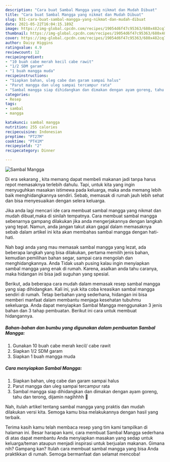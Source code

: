 ```yaml
---
description: "Cara buat Sambal Mangga yang nikmat dan Mudah Dibuat"
title: "Cara buat Sambal Mangga yang nikmat dan Mudah Dibuat"
slug: 931-cara-buat-sambal-mangga-yang-nikmat-dan-mudah-dibuat
date: 2021-05-22T16:04:15.189Z
image: https://img-global.cpcdn.com/recipes/19054d6f47c95363/680x482cq70/sambal-mangga-foto-resep-utama.jpg
thumbnail: https://img-global.cpcdn.com/recipes/19054d6f47c95363/680x482cq70/sambal-mangga-foto-resep-utama.jpg
cover: https://img-global.cpcdn.com/recipes/19054d6f47c95363/680x482cq70/sambal-mangga-foto-resep-utama.jpg
author: Daisy Higgins
ratingvalue: 4.9
reviewcount: 12
recipeingredient:
- "10 buah cabe merah kecil cabe rawit"
- "1/2 SDM garam"
- "1 buah mangga muda"
recipeinstructions:
- "Siapkan bahan, uleg cabe dan garam sampai halus"
- "Parut mangga dan uleg sampai tercampur rata"
- "Sambal mangga siap dihidangkan dan dimakan dengan ayam goreng, tahu dan terong, dijamin nagihhhh 🤤"
categories:
- Resep
tags:
- sambal
- mangga

katakunci: sambal mangga 
nutrition: 255 calories
recipecuisine: Indonesian
preptime: "PT27M"
cooktime: "PT41M"
recipeyield: "2"
recipecategory: Dinner

---
```



![Sambal Mangga](https://img-global.cpcdn.com/recipes/19054d6f47c95363/680x482cq70/sambal-mangga-foto-resep-utama.jpg)

Di era  sekarang , kita memang dapat membeli makanan jadi tanpa harus repot memasaknya terlebih dahulu. Tapi, untuk kita yang ingin menyuguhkan masakan istimewa pada keluarga, maka anda memang lebih baik menghidangkannya sendiri. Sebab, memasak di rumah jauh lebih sehat dan bisa menyesuaikan dengan selera keluarga.

Jika anda lagi mencari ide cara membuat sambal mangga yang nikmat dan mudah dibuat,maka di sinilah tempatnya. Cara membuat sambal mangga  sebenarnya gampang dilakukan jika anda mengerjakannya dengan langkah yang tepat. Namun, anda jangan takut akan gagal dalam memasaknya 
sebab dalam artikel ini kita akan membahas sambal mangga dengan hati-hati.  



Nah bagi anda yang mau memasak sambal mangga yang lezat, ada beberapa langkah yang bisa dilakukan, pertama memilih jenis bahan, kemudian pemilihan bahan segar, sampai cara mengolah dan menghidangkannya. Anda Tidak usah pusing kalau ingin menyiapkan sambal mangga yang enak di rumah. Karena, asalkan anda  tahu caranya, maka hidangan ini bisa jadi suguhan yang spesial.

Berikut, ada beberapa cara mudah dalam memasak resep sambal mangga yang siap dihidangkan. Kali ini, yuk kita coba kreasikan sambal mangga sendiri di rumah. Tetap berbahan yang sederhana, hidangan ini bisa memberi manfaat dalam membantu menjaga kesehatan tubuhmu sekeluarga. Anda dapat menyiapkan Sambal Mangga menggunakan 3 jenis bahan dan 3 tahap pembuatan. Berikut ini cara untuk membuat hidangannya.

<!--inarticleads1-->

##### Bahan-bahan dan bumbu yang digunakan dalam pembuatan Sambal Mangga:

1. Gunakan 10 buah cabe merah kecil/ cabe rawit
1. Siapkan 1/2 SDM garam
1. Siapkan 1 buah mangga muda




<!--inarticleads2-->

##### Cara menyiapkan Sambal Mangga:

1. Siapkan bahan, uleg cabe dan garam sampai halus
1. Parut mangga dan uleg sampai tercampur rata
1. Sambal mangga siap dihidangkan dan dimakan dengan ayam goreng, tahu dan terong, dijamin nagihhhh 🤤




Nah, itulah artikel tentang  sambal mangga  yang praktis dan mudah dilakukan versi kita. Semoga kamu bisa melakukannya dengan hasil yang terbaik. 

Terima kasih kamu telah membaca resep yang tim kami tampilkan di halaman ini. Besar harapan kami, cara membuat  Sambal Mangga sederhana di atas dapat membantu Anda menyiapkan masakan yang sedap untuk keluarga/teman ataupun menjadi inspirasi untuk berjualan makanan. Gimana nih? Gampang kan? Itulah cara membuat sambal mangga yang bisa Anda praktikkan di rumah. Semoga bermanfaat dan selamat mencoba!

